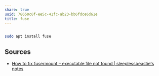```yaml
---
share: true
uuid: 78650c6f-ee5c-41fc-ab23-bb6fdce6d61e
title: fuse
---
```

``` bash

sudo apt install fuse

```

## Sources

* [How to fix fusermount – executable file not found | sleeplessbeastie's notes](https://blog.sleeplessbeastie.eu/2019/09/25/how-to-fix-fusermount-executable-file-not-found/)